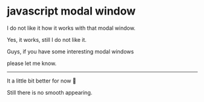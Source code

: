# javascript modal window

I do not like it how it works with that modal window.

Yes, it works, still I do not like it.

Guys, if you have some interesting modal windows

please let me know.

---

It a little bit better for now 🙂 

Still there is no smooth appearing.